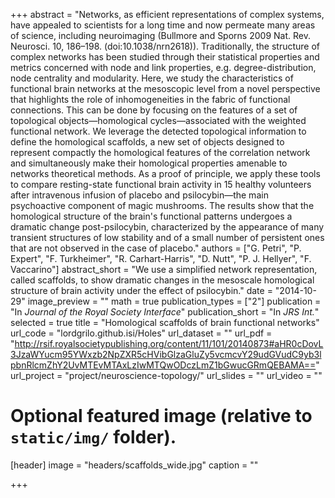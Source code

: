 +++
abstract = "Networks, as efficient representations of complex systems, have appealed to scientists for a long time and now permeate many areas of science, including neuroimaging (Bullmore and Sporns 2009 Nat. Rev. Neurosci. 10, 186–198. (doi:10.1038/nrn2618)). Traditionally, the structure of complex networks has been studied through their statistical properties and metrics concerned with node and link properties, e.g. degree-distribution, node centrality and modularity. Here, we study the characteristics of functional brain networks at the mesoscopic level from a novel perspective that highlights the role of inhomogeneities in the fabric of functional connections. This can be done by focusing on the features of a set of topological objects—homological cycles—associated with the weighted functional network. We leverage the detected topological information to define the homological scaffolds, a new set of objects designed to represent compactly the homological features of the correlation network and simultaneously make their homological properties amenable to networks theoretical methods. As a proof of principle, we apply these tools to compare resting-state functional brain activity in 15 healthy volunteers after intravenous infusion of placebo and psilocybin—the main psychoactive component of magic mushrooms. The results show that the homological structure of the brain's functional patterns undergoes a dramatic change post-psilocybin, characterized by the appearance of many transient structures of low stability and of a small number of persistent ones that are not observed in the case of placebo."
authors = ["G. Petri", "P. Expert",  "F. Turkheimer", "R. Carhart-Harris", "D. Nutt", "P. J. Hellyer", "F. Vaccarino"]
abstract_short = "We use a simplified network representation, called scaffolds, to show dramatic changes in the mesoscale homological structure of brain activity under the effect of psilocybin."
date = "2014-10-29"
image_preview = ""
math = true
publication_types = ["2"]
publication = "In *Journal of the Royal Society Interface*"
publication_short = "In *JRS Int.*"
selected = true
title = "Homological scaffolds of brain functional networks"
url_code = "lordgrilo.github.isi/Holes"
url_dataset = ""
url_pdf = "http://rsif.royalsocietypublishing.org/content/11/101/20140873#aHR0cDovL3JzaWYucm95YWxzb2NpZXR5cHVibGlzaGluZy5vcmcvY29udGVudC9yb3lpbnRlcmZhY2UvMTEvMTAxLzIwMTQwODczLmZ1bGwucGRmQEBAMA=="
url_project = "project/neuroscience-topology/"
url_slides = ""
url_video = ""


# Optional featured image (relative to `static/img/` folder).
[header]
image = "headers/scaffolds_wide.jpg"
caption = ""

+++
